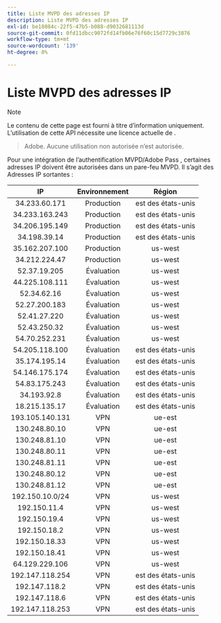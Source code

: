 ```yaml
---
title: Liste MVPD des adresses IP
description: Liste MVPD des adresses IP
exl-id: be18084c-22f5-47b5-b088-d9032681113d
source-git-commit: 0fd11dbcc9072fd14fb06e76f60c15d7729c3876
workflow-type: tm+mt
source-wordcount: '139'
ht-degree: 0%

---
```



# Liste MVPD des adresses IP

> [!NOTE]
>
>Le contenu de cette page est fourni à titre d’information uniquement. L’utilisation de cette API nécessite une licence actuelle de .
>> Adobe. Aucune utilisation non autorisée n’est autorisée.

Pour une intégration de l’authentification MVPD/Adobe Pass , certaines adresses IP doivent être autorisées dans un pare-feu MVPD. Il s’agit des
Adresses IP sortantes :

| IP | Environnement | Région |
|:---------------:|:-----------:|:-------:|
| 34.233.60.171 | Production | est des états-unis |
| 34.233.163.243 | Production | est des états-unis |
| 34.206.195.149 | Production | est des états-unis |
| 34.198.39.14 | Production | est des états-unis |
| 35.162.207.100 | Production | us-west |
| 34.212.224.47 | Production | us-west |
| 52.37.19.205 | Évaluation | us-west |
| 44.225.108.111 | Évaluation | us-west |
| 52.34.62.16 | Évaluation | us-west |
| 52.27.200.183 | Évaluation | us-west |
| 52.41.27.220 | Évaluation | us-west |
| 52.43.250.32 | Évaluation | us-west |
| 54.70.252.231 | Évaluation | us-west |
| 54.205.118.100 | Évaluation | est des états-unis |
| 35.174.195.14 | Évaluation | est des états-unis |
| 54.146.175.174 | Évaluation | est des états-unis |
| 54.83.175.243 | Évaluation | est des états-unis |
| 34.193.92.8 | Évaluation | est des états-unis |
| 18.215.135.17 | Évaluation | est des états-unis |
| 193.105.140.131 | VPN | ue-est |
| 130.248.80.10 | VPN | ue-est |
| 130.248.81.10 | VPN | ue-est |
| 130.248.80.11 | VPN | ue-est |
| 130.248.81.11 | VPN | ue-est |
| 130.248.80.12 | VPN | ue-est |
| 130.248.81.12 | VPN | ue-est |
| 192.150.10.0/24 | VPN | us-west |
| 192.150.11.4 | VPN | us-west |
| 192.150.19.4 | VPN | us-west |
| 192.150.18.2 | VPN | us-west |
| 192.150.18.33 | VPN | us-west |
| 192.150.18.41 | VPN | us-west |
| 64.129.229.106 | VPN | us-west |
| 192.147.118.254 | VPN | est des états-unis |
| 192.147.118.2 | VPN | est des états-unis |
| 192.147.118.6 | VPN | est des états-unis |
| 192.147.118.253 | VPN | est des états-unis |
